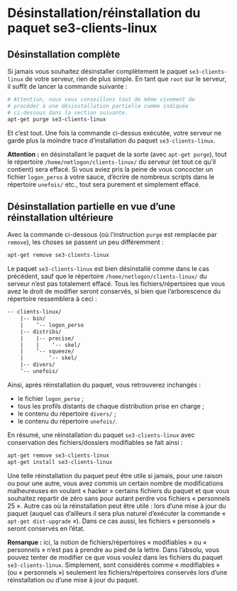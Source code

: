 # Désinstallation/réinstallation du paquet se3-clients-linux

## Désinstallation complète

Si jamais vous souhaitez désinstaller complètement le paquet
`se3-clients-linux` de votre serveur, rien de plus simple.
En tant que `root` sur le serveur, il suffit de lancer la
commande suivante :

```sh
# Attention, nous vous conseillons tout de même vivement de
# procéder à une désinstallation partielle comme indiquée
# ci-dessous dans la section suivante.
apt-get purge se3-clients-linux
```

Et c’est tout. Une fois la commande ci-dessus exécutée,
votre serveur ne garde plus la moindre trace d’installation
du paquet `se3-clients-linux`.

**Attention :**  en désinstallant le paquet de la sorte
(avec `apt-get purge`), tout le répertoire
`/home/netlogon/clients-linux/` du serveur (et tout ce qu’il
contient) sera effacé. Si vous aviez pris la peine de vous
concocter un fichier `logon_perso` à votre sauce, d’écrire
de nombreux scripts dans le répertoire `unefois/` etc., tout
sera purement et simplement effacé.

## Désinstallation partielle en vue d’une réinstallation ultérieure

Avec la commande ci-dessous (où l’instruction `purge` est
remplacée par `remove`), les choses se passent un peu
différemment :

```sh
apt-get remove se3-clients-linux
```

Le paquet `se3-clients-linux` est bien désinstallé comme
dans le cas précédent, sauf que le répertoire
`/home/netlogon/clients-linux/` du serveur n’est pas
totalement effacé. Tous les fichiers/répertoires que vous
avez le droit de modifier seront conservés, si bien que
l’arborescence du répertoire ressemblera à ceci :

```sh
-- clients-linux/
    |-- bin/
    |    ‘-- logon_perso
    |-- distribs/
    |    |-- precise/
    |    |    ‘-- skel/
    |    ‘-- squeeze/
    |        ‘-- skel/
    |-- divers/
    ‘-- unefois/
```

Ainsi, après réinstallation du paquet, vous retrouverez inchangés :

* le fichier `logon_perso` ;
* tous les profils distants de chaque distribution prise en charge ;
* le contenu du répertoire `divers/` ;
* le contenu du répertoire `unefois/`.

En résumé, une réinstallation du paquet `se3-clients-linux`
avec conservation des fichiers/dossiers modifiables se fait
ainsi :

```sh
apt-get remove se3-clients-linux
apt-get install se3-clients-linux
```

Une telle réinstallation du paquet peut être utile si
jamais, pour une raison ou pour une autre, vous avez commis
un certain nombre de modifications malheureuses en voulant «
hacker » certains fichiers du paquet et que vous souhaitez
repartir de zéro sans pour autant perdre vos fichiers «
personnels 25 ». Autre cas où la réinstallation peut être
utile : lors d’une mise à jour du paquet (auquel cas
d’ailleurs il sera plus naturel d’exécuter la commande «
`apt-get dist-upgrade` »). Dans ce cas aussi, les fichiers «
personnels » seront conservés en l’état.

**Remarque :** ici, la notion de fichiers/répertoires «
modifiables » ou « personnels » n’est pas à prendre au pied
de la lettre. Dans l’absolu, vous pouvez tenter de modifier
ce que vous voulez dans les fichiers du paquet
`se3-clients-linux`. Simplement, sont considérés comme «
modifiables » (ou « personnels ») seulement les
fichiers/répertoires conservés lors d’une réinstallation ou
d’une mise à jour du paquet.


